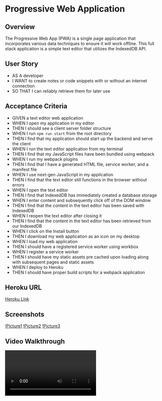 # Progressive Web Application


## Overview
The Progressive Web App (PWA) is a single page application that incorporates various data techniques to ensure it will work offline.  This full stack application is a simple text editor that utilizes the IndexedDB API. 

## User Story

* AS A developer
* I WANT to create notes or code snippets with or without an internet connection
* SO THAT I can reliably retrieve them for later use

## Acceptance Criteria
* GIVEN a text editor web application
* WHEN I open my application in my editor
* THEN I should see a client server folder structure
* WHEN I run `npm run start` from the root directory
* THEN I find that my application should start up the backend and serve the client
* WHEN I run the text editor application from my terminal
* THEN I find that my JavaScript files have been bundled using webpack
* WHEN I run my webpack plugins
* THEN I find that I have a generated HTML file, service worker, and a manifest file
* WHEN I use next-gen JavaScript in my application
* THEN I find that the text editor still functions in the browser without errors
* WHEN I open the text editor
* THEN I find that IndexedDB has immediately created a database storage
* WHEN I enter content and subsequently click off of the DOM window
* THEN I find that the content in the text editor has been saved with IndexedDB
* WHEN I reopen the text editor after closing it
* THEN I find that the content in the text editor has been retrieved from our IndexedDB
* WHEN I click on the Install button
* THEN I download my web application as an icon on my desktop
* WHEN I load my web application
* THEN I should have a registered service worker using workbox
* WHEN I register a service worker
* THEN I should have my static assets pre cached upon loading along with subsequent pages and static assets
* WHEN I deploy to Heroku
* THEN I should have proper build scripts for a webpack application

## Heroku URL
[Heroku Link](https://frozen-brook-65340-9ef8d16d7fc1.herokuapp.com)

## Screenshots
[!Picture1](/assets/Picture1.png)
[!Picture2](/assets/Picture2.png)
[!Picture3](/assets/Picture3.png)

## Video Walkthrough
![Video](/assets/PWA%20Assignment.webm)
